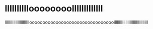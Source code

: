 # lllllllllloooooooolllllllllllll
llllllllllllllllllllllloooooooooooooooooooooooooooooooollllllllllllllllllllllllllllllll

